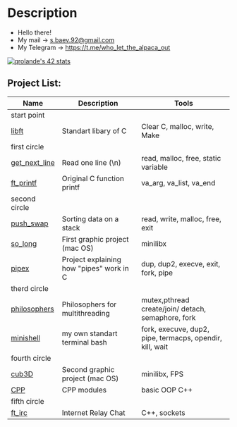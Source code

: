 # Description
- Hello there!
- My mail -> s.baev.92@gmail.com
- My Telegram -> https://t.me/who_let_the_alpaca_out
	

[![qrolande's 42 stats](https://badge42.vercel.app/api/v2/cl4h96bga005509jk80j4ybf8/stats?cursusId=21&coalitionId=104)](https://github.com/JaeSeoKim/badge42)


## Project List:
| Name | Description | Tools |
| --- | --- | --- |
| start point                                               |                                           |                                                           |
| [libft](https://github.com/qrolande/libft)                | 	Standart libary of C                    | Сlear C, malloc, write, Make                              |
| first circle                                              |                                           |                                                           |
| [get_next_line](https://github.com/qrolande/get_next_line)| Read one line (\n)                        | read, malloc, free, static variable                       |
| [ft_printf](https://github.com/qrolande/ft_printf)        | Original C function printf                | va_arg, va_list, va_end                                   |
| second circle                                             |                                           |                                                           |
| [push_swap](https://github.com/qrolande/push_swap)        | Sorting data on a stack                   | read, write, malloc, free, exit                           |
| [so_long](https://github.com/qrolande/so_long)            | First graphic project (mac OS)            | minilibx                                                  |
| [pipex](https://github.com/qrolande/pipex)                | Project explaining how "pipes" work in C  | dup, dup2, execve, exit, fork, pipe                       |
| therd circle                                              |                                           |                                                           |
| [philosophers](https://github.com/qrolande/philosophers)  | Philosophers for multithreading           | mutex,pthread create/join/ detach, semaphore, fork        |
| [minishell](https://github.com/qrolande/minishell)        |  my own standart terminal bash            | fork, execuve, dup2, pipe, termacps, opendir, kill, wait  |
| fourth circle                                             |                                           |                                                           |
| [cub3D](https://github.com/qrolande/cpp)                  | Second graphic project (mac OS)           |  minilibx, FPS                                            |
| [CPP](https://github.com/qrolande/cpp)                    | CPP modules                               |  basic OOP C++                                            |
| fifth circle                                              |                                           |                                                           |
| [ft_irc](https://github.com/qrolande/ft_irc)              |Internet Relay Chat                        |C++, sockets                                               |